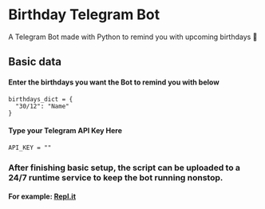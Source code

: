 # Birthday Telegram Bot
A Telegram Bot made with Python to remind you with upcoming birthdays :birthday:

## Basic data
#### Enter the birthdays you want the Bot to remind you with below
    birthdays_dict = {
      "30/12": "Name"
    }

#### Type your Telegram API Key Here
    API_KEY = ""

### After finishing basic setup, the script can be uploaded to a 24/7 runtime service to keep the bot running nonstop.
#### For example: [**Repl.it**](https://repl.it/)
